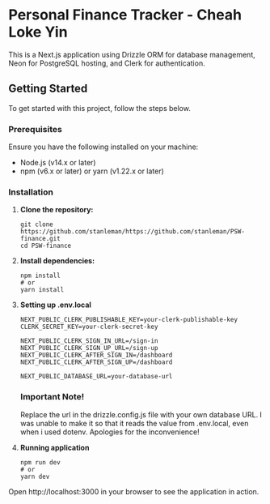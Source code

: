 # Personal Finance Tracker - Cheah Loke Yin

This is a Next.js application using Drizzle ORM for database management, Neon for PostgreSQL hosting, and Clerk for authentication.

## Getting Started

To get started with this project, follow the steps below.

### Prerequisites

Ensure you have the following installed on your machine:

- Node.js (v14.x or later)
- npm (v6.x or later) or yarn (v1.22.x or later)

### Installation

1. **Clone the repository:**

   ```
   git clone https://github.com/stanleman/https://github.com/stanleman/PSW-finance.git
   cd PSW-finance
   ```

2. **Install dependencies:**
   ```
   npm install
   # or
   yarn install
   ```

3. **Setting up .env.local**
   ```
   NEXT_PUBLIC_CLERK_PUBLISHABLE_KEY=your-clerk-publishable-key
   CLERK_SECRET_KEY=your-clerk-secret-key
   
   NEXT_PUBLIC_CLERK_SIGN_IN_URL=/sign-in
   NEXT_PUBLIC_CLERK_SIGN_UP_URL=/sign-up
   NEXT_PUBLIC_CLERK_AFTER_SIGN_IN=/dashboard
   NEXT_PUBLIC_CLERK_AFTER_SIGN_UP=/dashboard
   
   NEXT_PUBLIC_DATABASE_URL=your-database-url
   ```

   ### Important Note!
   Replace the url in the drizzle.config.js file with your own database URL. I was unable to make it so that it reads the value from .env.local, even when i used dotenv. Apologies for the inconvenience!

4. **Running application**
   ```
   npm run dev
   # or
   yarn dev
   ```

Open http://localhost:3000 in your browser to see the application in action.
